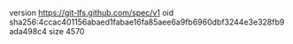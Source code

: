 version https://git-lfs.github.com/spec/v1
oid sha256:4ccac401156abaed1fabae16fa85aee6a9fb6960dbf3244e3e328fb9ada498c4
size 4570
